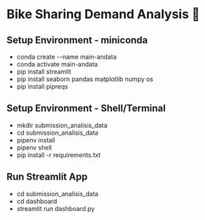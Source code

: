 # Bike Sharing Demand Analysis 🚴

## Setup Environment - miniconda
  - conda create --name main-andata
  - conda activate main-andata
  - pip install streamlit
  - pip install seaborn pandas matplotlib numpy os
  - pip install pipreqs

## Setup Environment - Shell/Terminal
  - mkdir submission_analisis_data
  - cd submission_analisis_data
  - pipenv install
  - pipenv shell
  - pip install -r requirements.txt

## Run Streamlit App
  - cd submission_analisis_data
  - cd dashboard
  - streamlit run dashboard.py

